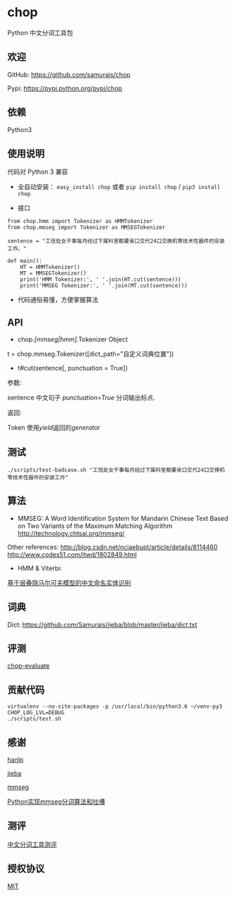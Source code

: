 # chop
Python 中文分词工具包

## 欢迎

GitHub: https://github.com/samurais/chop

Pypi: https://pypi.python.org/pypi/chop

## 依赖

Python3

## 使用说明

代码对 Python 3 兼容

* 全自动安装： ``easy_install chop`` 或者 ``pip install chop`` / ``pip3 install chop``

* 接口

```
from chop.hmm import Tokenizer as HMMTokenizer
from chop.mmseg import Tokenizer as MMSEGTokenizer

sentence = "工信处女干事每月经过下属科室都要亲口交代24口交换机等技术性器件的安装工作。"

def main():
    HT = HMMTokenizer()
    MT = MMSEGTokenizer()
    print('HMM Tokenizer:', ' '.join(HT.cut(sentence)))
    print('MMSEG Tokenizer:', ' '.join(MT.cut(sentence)))

```

* 代码通俗易懂，方便掌握算法

## API

* chop.*[mmseg|hmm]*.Tokenizer Object

t = chop.mmseg.Tokenizer([dict_path="自定义词典位置"])

* t#cut(sentence[, punctuation = True])

参数:

sentence 中文句子
*punctuation=True* 分词输出标点.

返回:

Token 使用*yield*返回的*generator*

## 测试

```
./scripts/test-badcase.sh "工信处女干事每月经过下属科室都要亲口交代24口交换机等技术性器件的安装工作"
```

## 算法

* MMSEG: 
A Word Identification System for Mandarin Chinese Text Based on Two
Variants of the Maximum Matching Algorithm
http://technology.chtsai.org/mmseg/

Other references:
http://blog.csdn.net/nciaebupt/article/details/8114460
http://www.codes51.com/itwd/1802849.html

* HMM & Viterbi:

[基于层叠隐马尔可夫模型的中文命名实体识别](http://xueshu.baidu.com/s?wd=%E5%9F%BA%E4%BA%8E%E5%B1%82%E5%8F%A0%E9%9A%90%E9%A9%AC%E5%B0%94%E5%8F%AF%E5%A4%AB%E6%A8%A1%E5%9E%8B%E7%9A%84%E4%B8%AD%E6%96%87%E5%91%BD%E5%90%8D%E5%AE%9E%E4%BD%93%E8%AF%86%E5%88%AB&tn=SE_baiduxueshu_c1gjeupa&ie=utf-8&sc_hit=1)

## 词典

Dict:
https://github.com/Samurais/jieba/blob/master/jieba/dict.txt

## 评测

[chop-evaluate](https://github.com/Samurais/chop-evaluate)

## 贡献代码

```
virtualenv --no-site-packages -p /usr/local/bin/python3.6 ~/venv-py3
CHOP_LOG_LVL=DEBUG
./scripts/test.sh
```

## 感谢

[hanlp](http://www.hankcs.com/nlp/ner/) 

[jieba](https://github.com/fxsjy/jieba)

[mmseg](http://technology.chtsai.org/mmseg/)

[Python实现mmseg分词算法和吐嘈](http://blog.csdn.net/acceptedxukai/article/details/7390300)

## 测评

[中文分词工具测评](http://rsarxiv.github.io/2016/11/29/%E4%B8%AD%E6%96%87%E5%88%86%E8%AF%8D%E5%B7%A5%E5%85%B7%E6%B5%8B%E8%AF%84/)

## 授权协议
[MIT](./LICENSE)